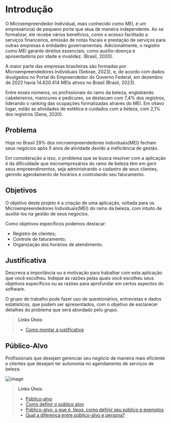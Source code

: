 # Introdução

O Microempreendedor Individual, mais conhecido como MEI, é um empresário(a) de pequeno porte que atua de maneira independente. Ao se formalizar, ele recebe vários benefícios, como o acesso facilitado a serviços financeiros, emissão de notas fiscais e prestação de serviços para outras empresas e entidades governamentais. Adicionalmente, o registro como MEI garante direitos essenciais, como auxílio-doença e aposentadoria por idade e invalidez. (Brasil, 2020).

A maior parte das empresas brasileiras são formadas por Microempreendedores Individuais (Sebrae, 2023), e, de acordo com dados divulgados no Portal do Empreendedor do Governo Federal, em dezembro de 2022 havia 14.820.414 MEIs ativos no Brasil (Brasil, 2023).

Entre esses números, os profissionais do ramo da beleza, englobando cabeleireiros, manicures e pedicures, se destacam com 7,4% dos registros, liderando o ranking das ocupações formalizadas através do MEI. Em oitavo lugar, estão as atividades de estética e cuidados com a beleza, com 2,1% dos registros (Sena, 2020). 

## Problema

Hoje no Brasil 29% dos microempreendedores individuais(MEI) fecham seus negócios após 5 anos de atividade devido a ineficiência de gestão.

Em consideração a isso, o problema que se busca resolver com a aplicação é da dificuldade que microempresários do ramo de beleza têm em gerir seus empreendimentos, seja administrando o cadastro de seus clientes, gerindo agendamento de horários e controlando seu faturamento.


## Objetivos

O objetivo deste projeto é a criação de uma aplicação, voltada para os Microempreendedores Individuais(MEI) do ramo da beleza, com intuito de auxiliá-los na gestão de seus negócios. 

Como objetivos específicos podemos destacar:
- Registro de clientes;
- Controle de faturamento;
- Organização dos horários de atendimento.


## Justificativa

Descreva a importância ou a motivação para trabalhar com esta aplicação que você escolheu. Indique as razões pelas quais você escolheu seus objetivos específicos ou as razões para aprofundar em certos aspectos do software.

O grupo de trabalho pode fazer uso de questionários, entrevistas e dados estatísticos, que podem ser apresentados, com o objetivo de esclarecer detalhes do problema que será abordado pelo grupo.

> **Links Úteis**:
> - [Como montar a justificativa](https://guiadamonografia.com.br/como-montar-justificativa-do-tcc/)

## Público-Alvo

Profissionais que desejam gerenciar seu negócio de maneira mais eficiente e clientes que desejam ter autonomia no agendamento de serviços de beleza.



![image](https://github.com/ICEI-PUC-Minas-PMV-ADS/pmv-ads-2023-2-e4-proj-dad-t3-pmv-ads-2023-2-e4-proj-dad-t3/assets/100734910/3c21045d-8db2-4bf4-8cf3-fabb0b67a570)


> **Links Úteis**:
> - [Público-alvo](https://blog.hotmart.com/pt-br/publico-alvo/)
> - [Como definir o público alvo](https://exame.com/pme/5-dicas-essenciais-para-definir-o-publico-alvo-do-seu-negocio/)
> - [Público-alvo: o que é, tipos, como definir seu público e exemplos](https://klickpages.com.br/blog/publico-alvo-o-que-e/)
> - [Qual a diferença entre público-alvo e persona?](https://rockcontent.com/blog/diferenca-publico-alvo-e-persona/)
